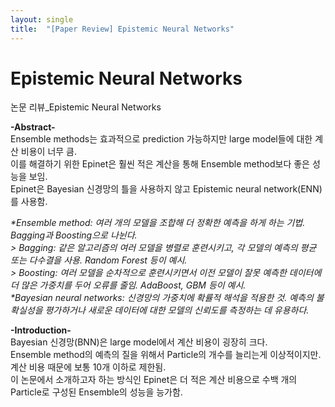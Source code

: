 ```yaml
---
layout: single
title:  "[Paper Review] Epistemic Neural Networks"
---
```


# Epistemic Neural Networks  

논문 리뷰_Epistemic Neural Networks  

**-Abstract-**  
Ensemble methods는 효과적으로 prediction 가능하지만 large model들에 대한 계산 비용이 너무 큼.  
이를 해결하기 위한 Epinet은 훨씬 적은 계산을 통해 Ensemble method보다 좋은 성능을 보임.  
Epinet은 Bayesian 신경망의 틀을 사용하지 않고 Epistemic neural network(ENN)를 사용함.  

_*Ensemble method: 여러 개의 모델을 조합해 더 정확한 예측을 하게 하는 기법. Bagging과 Boosting으로 나뉜다._  
 _> Bagging: 같은 알고리즘의 여러 모델을 병렬로 훈련시키고, 각 모델의 예측의 평균 또는 다수결을 사용. Random Forest 등이 예시._  
 _> Boosting: 여러 모델을 순차적으로 훈련시키면서 이전 모델이 잘못 예측한 데이터에 더 많은 가중치를 두어 오류를 줄임. AdaBoost, GBM 등이 예시._  
_*Bayesian neural networks: 신경망의 가중치에 확률적 해석을 적용한 것. 예측의 불확실성을 평가하거나 새로운 데이터에 대한 모델의 신뢰도를 측정하는 데 유용하다._  

**-Introduction-**  
Bayesian 신경망(BNN)은 large model에서 계산 비용이 굉장히 크다.  
Ensemble method의 예측의 질을 위해서 Particle의 개수를 늘리는게 이상적이지만. 계산 비용 때문에 보통 10개 이하로 제한됨.  
이 논문에서 소개하고자 하는 방식인 Epinet은 더 적은 계산 비용으로 수백 개의 Particle로 구성된 Ensemble의 성능을 능가함.  
